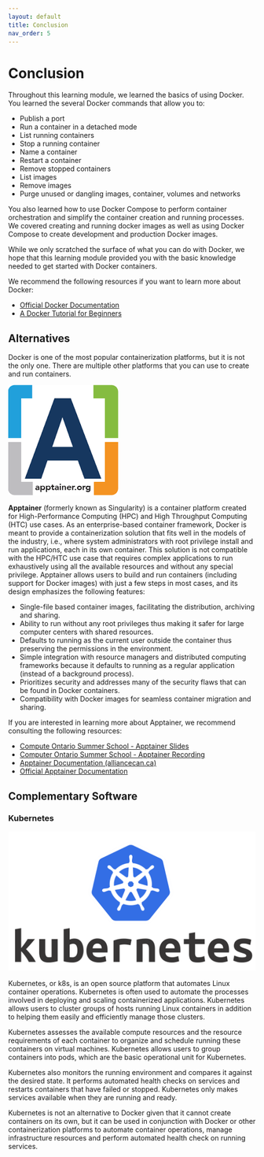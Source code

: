 ```yaml
---
layout: default
title: Conclusion
nav_order: 5
---
```


# Conclusion

Throughout this learning module, we learned the basics of using Docker. You learned the several Docker commands that allow you to:
- Publish a port
- Run a container in a detached mode
- List running containers
- Stop a running container
- Name a container
- Restart a container
- Remove stopped containers
- List images
- Remove images
- Purge unused or dangling images, container, volumes and networks

You also learned how to use Docker Compose to perform container orchestration and simplify the container creation and running processes. We covered creating and running docker images as well as using Docker Compose to create development and production Docker images.

While we only scratched the surface of what you can do with Docker, we hope that this learning module provided you with the basic knowledge needed to get started with Docker containers. 

We recommend the following resources if you want to learn more about Docker:
- [Official Docker Documentation](https://docs.docker.com/)
- [A Docker Tutorial for Beginners](https://docker-curriculum.com/)

## Alternatives

Docker is one of the most popular containerization platforms, but it is not the only one. There are multiple other platforms that you can use to create and run containers.

![apptainer-logo](assets/img/apptainer-logo.png)

**Apptainer** (formerly known as Singularity) is a container platform created for High-Performance Computing (HPC) and High Throughput Computing (HTC) use cases. As an enterprise-based container framework, Docker is meant to provide a containerization solution that fits well in the models of the industry, i.e., where system administrators with root privilege install and run applications, each in its own container. This solution is not compatible with the HPC/HTC use case that requires complex applications to run exhaustively using all the available resources and without any special privilege.
Apptainer allows users to build and run containers (including support for Docker images) with just a few steps in most cases, and its design emphasizes the following features:
- Single-file based container images, facilitating the distribution, archiving and sharing.
- Ability to run without any root privileges thus making it safer for large computer centers with shared resources.
- Defaults to running as the current user outside the container thus preserving the permissions in the environment. 
- Simple integration with resource managers and distributed computing frameworks because it defaults to running as a regular application (instead of a background process).
- Prioritizes security and addresses many of the security flaws that can be found in Docker containers.
- Compatibility with Docker images for seamless container migration and sharing. 

If you are interested in learning more about Apptainer, we recommend consulting the following resources:
- [Compute Ontario Summer School - Apptainer Slides](https://mcmasteru365.sharepoint.com/:b:/r/sites/Daves-RSDTeam/Shared%20Documents/RSD%20Team/General/Workshops/apptainer.pdf?csf=1&web=1&e=UfY4kK)
- [Computer Ontario Summer School - Apptainer Recording](https://mcmasteru365.sharepoint.com/:v:/r/sites/Daves-RSDTeam/Shared%20Documents/RSD%20Team/General/Workshops/apptainer-recording.mp4?csf=1&web=1&e=HUBNGj)
- [Apptainer Documentation (alliancecan.ca)](https://docs.alliancecan.ca/wiki/Apptainer)
- [Official Apptainer Documentation](http://apptainer.org/docs/)

## Complementary Software 

### Kubernetes

![kubernetes-logo](assets/img/kubernetes-logo.png)

Kubernetes, or k8s, is an open source platform that automates Linux container operations. Kubernetes is often used to automate the processes involved in deploying and scaling containerized applications. Kubernetes allows users to cluster groups of hosts running Linux containers in addition to helping them easily and efficiently manage those clusters.

Kubernetes assesses the available compute resources and the resource requirements of each container to organize and schedule running these containers on virtual machines. Kubernetes allows users to group containers into pods, which are the basic operational unit for Kubernetes.

Kubernetes also monitors the running environment and compares it against the desired state. It performs automated health checks on services and restarts containers that have failed or stopped. Kubernetes only makes services available when they are running and ready.

Kubernetes is not an alternative to Docker given that it cannot create containers on its own, but it can be used in conjunction with Docker or other containerization platforms to automate container operations, manage infrastructure resources and perform automated health check on running services.